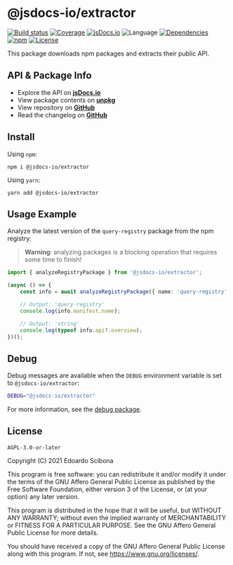 # @jsdocs-io/extractor

[![Build status](https://img.shields.io/github/workflow/status/jsdocs-io/extractor/CI/main)](https://github.com/jsdocs-io/extractor/actions?query=workflow%3ACI)
[![Coverage](https://img.shields.io/codecov/c/gh/jsdocs-io/extractor)](https://codecov.io/gh/jsdocs-io/extractor)
[![jsDocs.io](https://img.shields.io/badge/jsDocs.io-reference-blue)](https://www.jsdocs.io/package/@jsdocs-io/extractor)
![Language](https://img.shields.io/github/languages/top/jsdocs-io/extractor)
[![Dependencies](https://img.shields.io/david/jsdocs-io/extractor)](https://david-dm.org/jsdocs-io/extractor)
[![npm](https://img.shields.io/npm/v/@jsdocs-io/extractor)](https://www.npmjs.com/package/@jsdocs-io/extractor)
[![License](https://img.shields.io/github/license/jsdocs-io/extractor)](https://github.com/jsdocs-io/extractor/blob/main/LICENSE)

This package downloads npm packages and extracts their public API.

## API & Package Info

-   Explore the API on [**jsDocs.io**](https://www.jsdocs.io/package/@jsdocs-io/extractor)
-   View package contents on [**unpkg**](https://unpkg.com/@jsdocs-io/extractor/)
-   View repository on [**GitHub**](https://github.com/jsdocs-io/extractor)
-   Read the changelog on [**GitHub**](https://github.com/jsdocs-io/extractor/blob/main/CHANGELOG.md)

## Install

Using `npm`:

```
npm i @jsdocs-io/extractor
```

Using `yarn`:

```
yarn add @jsdocs-io/extractor
```

## Usage Example

Analyze the latest version of the `query-registry` package from the npm registry:

> **Warning**: analyzing packages is a blocking operation that requires some time to finish!

```typescript
import { analyzeRegistryPackage } from '@jsdocs-io/extractor';

(async () => {
    const info = await analyzeRegistryPackage({ name: 'query-registry' });

    // Output: 'query-registry'
    console.log(info.manifest.name);

    // Output: 'string'
    console.log(typeof info.api?.overview);
})();
```

## Debug

Debug messages are available when the `DEBUG` environment variable is set to `@jsdocs-io/extractor`:

```bash
DEBUG="@jsdocs-io/extractor"
```

For more information, see the [debug package](https://www.npmjs.com/package/debug).

## License

    AGPL-3.0-or-later

Copyright (C) 2021 Edoardo Scibona

This program is free software: you can redistribute it and/or modify
it under the terms of the GNU Affero General Public License as published by
the Free Software Foundation, either version 3 of the License, or
(at your option) any later version.

This program is distributed in the hope that it will be useful,
but WITHOUT ANY WARRANTY; without even the implied warranty of
MERCHANTABILITY or FITNESS FOR A PARTICULAR PURPOSE. See the
GNU Affero General Public License for more details.

You should have received a copy of the GNU Affero General Public License
along with this program. If not, see <https://www.gnu.org/licenses/>.
